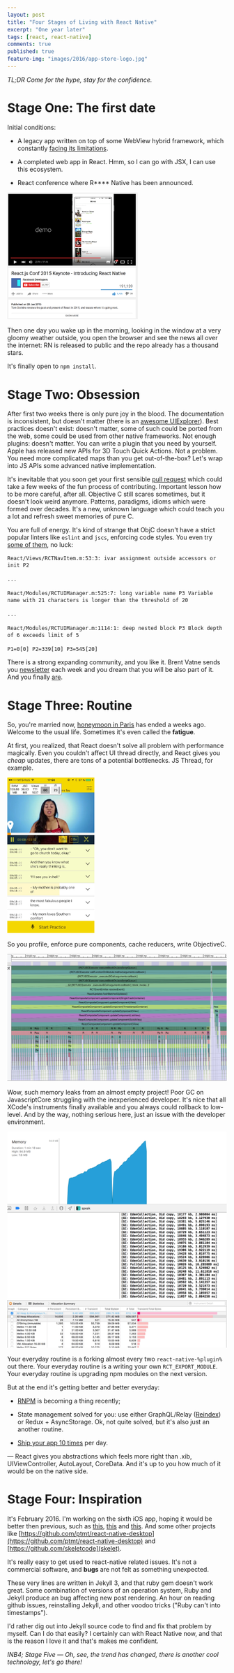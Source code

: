 ```yaml
---
layout: post
title: "Four Stages of Living with React Native"
excerpt: "One year later"
tags: [react, react-native]
comments: true
published: true
feature-img: "images/2016/app-store-logo.jpg"
---
```


*TL;DR Come for the hype, stay for the confidence.*

# Stage One: The first date

Initial conditions:

- A legacy app written on top of some WebView hybrid framework, which
constantly [facing its limitations](http://potomushto.com/2015/03/02/webviews-are-hard.html).

- A completed web app in React. Hmm, so I can go with JSX, I can use this ecosystem.

- React conference where R**** Native has been announced.

<img src="/images/2016/react-native-announce.png" alt="Annnouncing React Native" style="width: 300px;"/>

Then one day you wake up in the morning, looking in the window at a very gloomy weather outside, you open the browser and see the news all over the internet: RN is released to public and the repo already has a thousand stars.

It's finally open to `npm install`.

# Stage Two: Obsession


After first two weeks there is only pure joy in the blood. The documentation is inconsistent, but doesn't matter (there is an [awesome UIExplorer](https://github.com/facebook/react-native/blob/master/Examples/UIExplorer/ClipboardExample.js#L33)). Best practices doesn't exist: doesn't matter, some of such could be ported from the web, some could be used from other native frameworks. Not enough plugins: doesn't matter. You can write a plugin that you need by yourself. Apple has released new APIs for 3D Touch Quick Actions. Not a problem. You need more complicated maps than you get out-of-the-box? Let's wrap into JS APIs some advanced native implementation.

It's inevitable that you soon get your first sensible [pull request](https://github.com/facebook/react-native/pull/1318) which could take a few weeks of the fun process of contributing. Important lesson how to be more careful, after all. Objective C still scares sometimes, but it doesn't look weird anymore. Patterns, paradigms, idioms which were formed over decades. It's a new, unknown language which could teach you a lot and refresh sweet memories of pure C.

You are full of energy. It's kind of strange that ObjC doesn't have a strict popular linters like `eslint` and `jscs`, enforcing code styles. You even try [some of them](https://github.com/facebook/react-native/pull/1916), no luck:

~~~~~~~~
React/Views/RCTNavItem.m:53:3: ivar assignment outside accessors or init P2

...

React/Modules/RCTUIManager.m:525:7: long variable name P3 Variable name with 21 characters is longer than the threshold of 20

...

React/Modules/RCTUIManager.m:1114:1: deep nested block P3 Block depth of 6 exceeds limit of 5

P1=0[0] P2=339[10] P3=545[20]
~~~~~~~~

There is a strong expanding community, and you like it. Brent Vatne sends you [newsletter](http://brentvatne.ca/react-native-newsletter/) each week and you dream that you will be also part of it. And you finally [are](http://reactnative.cc/14-07-2015.html).

# Stage Three: Routine

So, you're married now, [honeymoon in Paris](http://localhost:4000/2015/07/30/react-europe.html) has ended a weeks ago. Welcome to the usual life.
Sometimes it's even called the **fatigue**.

At first, you realized, that React doesn't solve all problem with performance magically. Even you couldn't affect UI thread directly, and React gives you *cheap* updates, there are tons of a potential bottlenecks. JS Thread, for example.

<img src="/images/2016/speak-1.jpg" alt="Speak screenshot" style="width: 200px;"/>

So you profile, enforce pure components, cache reducers, write ObjectiveC.

![](/images/2016/speak-2.jpg)

Wow, such memory leaks from an almost empty project! Poor GC on JavascriptCore struggling with the
inexperienced developer.
It's nice that all XCode's instruments finally available and you always could rollback to low-level.
And by the way, nothing serious here, just an issue with the developer environment.

![](/images/2016/speak-3.png)
![](/images/2016/speak-4.jpg)

Your everyday routine is a forking almost every two `react-native-%plugin%` out there.
Your everyday routine is a writing your own `RCT_EXPORT_MODULE`.
Your everyday routine is upgrading npm modules on the next version.

But at the end it's getting better and better everyday:

- [RNPM](https://github.com/rnpm/rnpm) is becoming a thing recently;

- State management solved for you: use either GraphQL/Relay ([Reindex](https://reindex.io)) or Redux + AsyncStorage. Ok, not quite solved, but it's also just an another routine.

- [Ship your app 10 times](https://apphub.io) per day.

 — React gives you abstractions which feels more right than .xib, UIViewController, AutoLayout, CoreData. And it's up to you how much of it would be on the native side.

# Stage Four: Inspiration

It's February 2016. I'm working on the sixth iOS app, hoping it would be better then previous, such as [this](https://hash.ai), [this](http://wizearn.com/) and [this](http://hiflawless.com). And some other projects like [https://github.com/ptmt/react-native-desktop](https://github.com/ptmt/react-native-desktop) and [https://github.com/skeletcode](skelet).

It's really easy to get used to react-native related issues. It's not a commercial software, and **bugs** are not felt as something unexpected.

These very lines are written in Jekyll 3, and that ruby gem doesn't work great. Some combination of versions of an operation system, Ruby and Jekyll produce an bug affecting new post rendering. An hour on reading github issues, reinstalling Jekyll, and other voodoo tricks ("Ruby can't into timestamps").

I'd rather dig out into Jekyll source code to find and fix that problem by myself. Can I do that easily? I certainly can with React Native now, and that is the reason I love it and that's makes me confident.

*INB4; Stage Five — Oh, see, the trend has changed, there is another cool technology, let's go there!*
